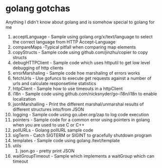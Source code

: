 # golang gotchas
Anything I didn't know about golang and is somehow special to golang for me

1. acceptLanguage - Sample using golang.org/x/text/language to select the correct language from HTTP Accept-Language
2. compareMaps -Typical pitfall when comparing map elements
3. copyStructs - Sample code using github.com/jinzhu/copier to copy structs
4. debugHTTPClient - Sample code which uses httputil to get low level debugging of http clients
5. errorMarshaling - Sample code hoe marshaling of errors works
6. fetchUrls - Use gofuncs to execute get requests against a number of urls and calculate responsetime statistics
7. httpClient - Sample how to use timeouts in a httpClient
8. i18n - Sample code using github.com/nicksnyder/go-i18n/i18n to enable localization
9. jsonMarshalling - Print the different marshal/unmarshal results of different structures into/from JSON
10. logging - Sample code using go.uber.org/zap to log code execution
11. pointers - Sample code for a common error using pointers in golang when you are used to use C or C++
12. pollURLs - Golang pollURL sample code
13. sigTerm - Catch SIGTERM or SIGINT to gracefully shutdown program
14. templates - Sample code using golang /text/template
15. utils
    1. json.go - pretty print JSON
16. waitGroupTimeout - Sample which implements a waitGroup which can timeout
